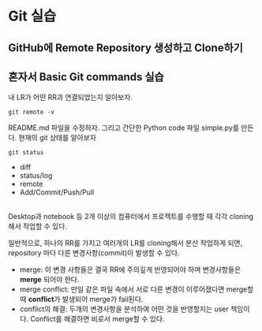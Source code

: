 # Git 실습
## GitHub에 Remote Repository 생성하고 Clone하기
## 혼자서 Basic Git commands 실습
내 LR가 어떤 RR과 연결되었는지 알아보자.

    git remote -v

README.md 파일을 수정하자. 그리고 간단한 Python code 파일 simple.py를 만든다. 현재의 git 상태를 알아보자

    git status


- diff
- status/log
- remote
- Add/Commit/Push/Pull
## 
Desktop과 notebook 등 2개 이상의 컴퓨터에서 프로젝트를 수행할 때 각각 cloning해서 작업할 수 있다. 

일반적으로, 하나의 RR를 가지고 여러개의 LR를 cloning해서 분산 작업하게 되면, repository 마다 다른 변경사항(commit)이 발생할 수 있다. 
- merge: 이 변경 사항들은 결국 RR에 주의깊게 반영되어야 하며 변경사항들은 **merge** 되어야 한다.
- merge conflict: 만일 같은 파일 속에서 서로 다른 변경이 이루어졌다면 merge할 때 **conflict**가 발생되어 merge가 fail된다. 
- conflict의 해결: 두개의 변경사항을 분석하여 어떤 것을 반영할지는 user 책임이다. Conflict를 해결하면 비로서 merge할 수 있다.